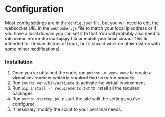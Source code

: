# Configuration
Most config settings are in the `config.json` file, but you will need to edit the websocket URL in the `webhooker.js` file to match your local ip address or if you have a local domain you can set it to that.
You will probably also need to edit some info on the startup.py file to match your local setup.
(This is intended for Debian distros of Linux, but it should work on other distros with some minor modifications)
### Installation
1. Once you've obtained the code, run `python -m venv venv` to create a virtual environment which is required for this to run properly.
2. Run `source venv/bin/activate` to activate the virtual environment.
3. Run `pip install -r requirements.txt` to install all the required packages.
4. Run `python startup.py` to start the site with the settings you've configured.
5. If nessisary, modify the script to your personal needs.